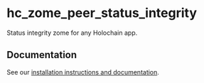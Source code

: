 # hc_zome_peer_status_integrity

Status integrity zome for any Holochain app.

## Documentation

See our [installation instructions and documentation](https://holochain-open-dev.github.io/status).
